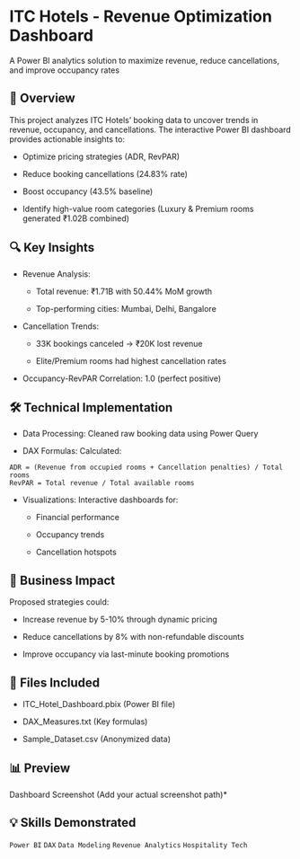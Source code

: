 # ITC Hotels - Revenue Optimization Dashboard

A Power BI analytics solution to maximize revenue, reduce cancellations, and improve occupancy rates

## 📌 Overview

This project analyzes ITC Hotels’ booking data to uncover trends in revenue, occupancy, and cancellations. The interactive Power BI dashboard provides actionable insights to:

- Optimize pricing strategies (ADR, RevPAR)

- Reduce booking cancellations (24.83% rate)

- Boost occupancy (43.5% baseline)

- Identify high-value room categories (Luxury & Premium rooms generated ₹1.02B combined)

## 🔍 Key Insights

- Revenue Analysis:

  - Total revenue: ₹1.71B with 50.44% MoM growth

  - Top-performing cities: Mumbai, Delhi, Bangalore

- Cancellation Trends:

  - 33K bookings canceled → ₹20K lost revenue

  - Elite/Premium rooms had highest cancellation rates

- Occupancy-RevPAR Correlation: 1.0 (perfect positive)

## 🛠️ Technical Implementation

- Data Processing: Cleaned raw booking data using Power Query

- DAX Formulas: Calculated:

```dax
ADR = (Revenue from occupied rooms + Cancellation penalties) / Total rooms  
RevPAR = Total revenue / Total available rooms
```  
- Visualizations: Interactive dashboards for:

  - Financial performance

  - Occupancy trends

  - Cancellation hotspots

## 🚀 Business Impact

Proposed strategies could:

- Increase revenue by 5-10% through dynamic pricing

- Reduce cancellations by 8% with non-refundable discounts

- Improve occupancy via last-minute booking promotions

## 📂 Files Included

- ITC_Hotel_Dashboard.pbix (Power BI file)

- DAX_Measures.txt (Key formulas)

- Sample_Dataset.csv (Anonymized data)

## 📊 Preview

Dashboard Screenshot (Add your actual screenshot path)*

## 💡 Skills Demonstrated

`Power BI` `DAX` `Data Modeling` `Revenue Analytics` `Hospitality Tech`
